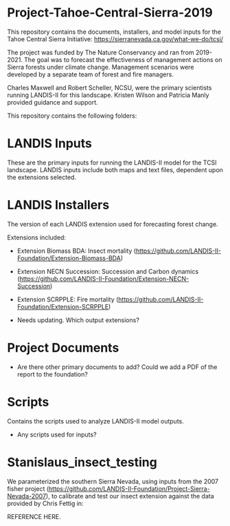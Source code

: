 # Project-Tahoe-Central-Sierra-2019

This repository contains the documents, installers, and model inputs for the Tahoe Central Sierra Initiative:  https://sierranevada.ca.gov/what-we-do/tcsi/

The project was funded by The Nature Conservancy and ran from 2019-2021.  The goal was to forecast the effectiveness of management actions on Sierra forests under climate change.  Management scenarios were developed by a separate team of forest and fire managers.  

Charles Maxwell and Robert Scheller, NCSU, were the primary scientists running LANDIS-II for this landscape.  Kristen Wilson and Patricia Manly provided guidance and support.  

This repository contains the following folders:

# LANDIS Inputs

These are the primary inputs for running the LANDIS-II model for the TCSI landscape.  LANDIS inputs include both maps and text files, dependent upon the extensions selected.

# LANDIS Installers

The version of each LANDIS extension used for forecasting forest change.

Extensions included:

- Extension Biomass BDA: Insect mortality (https://github.com/LANDIS-II-Foundation/Extension-Biomass-BDA)
- Extension NECN Succession: Succession and Carbon dynamics (https://github.com/LANDIS-II-Foundation/Extension-NECN-Succession)
- Extension SCRPPLE: Fire mortality (https://github.com/LANDIS-II-Foundation/Extension-SCRPPLE)

- Needs updating.  Which output extensions?

# Project Documents

- Are there other primary documents to add?  Could we add a PDF of the report to the foundation?

# Scripts

Contains the scripts used to analyze LANDIS-II model outputs.

- Any scripts used for inputs?

# Stanislaus_insect_testing

We parameterized the southern Sierra Nevada, using inputs from the 2007 fisher project (https://github.com/LANDIS-II-Foundation/Project-Sierra-Nevada-2007), to calibrate and test our insect extension against the data provided by Chris Fettig in:

REFERENCE HERE.


